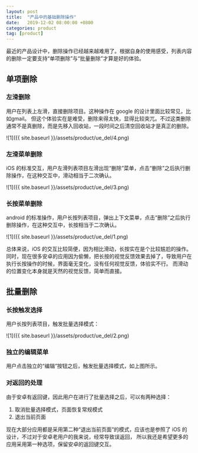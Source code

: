 ```yaml
---
layout: post
title:  "产品中的基础删除操作"
date:   2019-12-02 08:00:00 +0800
categories: product
tag: [product]
---
```


最近的产品设计中，删除操作已经越来越难用了。根据自身的使用感受，列表内容的删除一定要支持“单项删除”与“批量删除”才算是好的体验。

## 单项删除

### 左滑删除

用户在列表上左滑，直接删除项目。这种操作在 google 的设计里面比较常见，比如gmail。
但这个体验实在是难受，删除来得太快，显得比较突兀。不过这类删除通常不是真删除，而是先移入回收站，一段时间之后清空回收站才是真正的删除。

![1]({{ site.baseurl }}/assets/product/ue_del/4.png)

### 左滑菜单删除

iOS 的标准交互，用户左滑列表项目左滑出现“删除”菜单，点击“删除”之后执行删除操作，在这种交互中，滑动相当于二次确认。

![1]({{ site.baseurl }}/assets/product/ue_del/3.png)

### 长按菜单删除

android 的标准操作，用户长按列表项目，弹出上下文菜单，点击“删除”之后执行删除操作，在这种交互中，长按相当于二次确认。

![1]({{ site.baseurl }}/assets/product/ue_del/1.png)

总体来说，iOS 的交互比较简便，因为相比滑动，长按实在是个比较尴尬的操作。
同时，现在很多安卓的应用因为偷懒，把长按的视觉反馈效果去掉了，导致用户在执行长按操作的时候，界面毫无变化，没有任何视觉反馈，体验实不行。
而滑动的位置变化本身就是天然的视觉反馈，简单而直接。

## 批量删除

### 长按触发选择

用户长按列表项目，触发批量选择模式：

![1]({{ site.baseurl }}/assets/product/ue_del/2.png)

### 独立的编辑菜单

用户点击独立的“编辑”按钮之后，触发批量选择模式，如上图所示。

### 对返回的处理

由于安卓有返回键，因此用户在进行了批量选择之后，可以有两种选择：

1. 取消批量选择模式，页面恢复常规模式
2. 退出当前页面

现在大部分应用都是采用第二种“退出当前页面”的模式，应该也是参照了 iOS 的设计，不过对于安卓老用户的我来说，经常导致误返回，
所以我还是希望更多的应用采用第一种选项，保留安卓的返回键交互。

